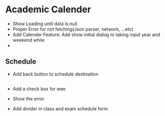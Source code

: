 # Academic Calender
- Show Loading until data is null
- Proper Error for not fetching(Json parser, network, ...etc)
- Add Calender Feature: Add show initial dialog to taking input year and weekend while 
- 
## Schedule
- Add back button to schedule destination

##
- Add a check box for wee
- Show the  error

- Add divider in class and exam schedule form